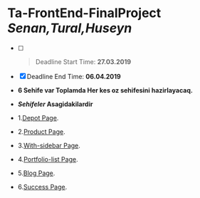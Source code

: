 

# Ta-FrontEnd-FinalProject *Senan,Tural,Huseyn*
- [ ] >Deadline Start Time: **27.03.2019**
- [x] Deadline End Time: **06.04.2019**

- **6 Sehife var Toplamda Her kes oz sehifesini hazirlayacaq.**

- **_Sehifeler_ Asagidakilardir**

- 1.[Depot Page](https://depot.qodeinteractive.com/).
- 2.[Product Page](https://depot.qodeinteractive.com/product/basket-with-handles/).
- 3.[With-sidebar Page](https://depot.qodeinteractive.com/with-sidebar/).
- 4.[Portfolio-list Page](https://depot.qodeinteractive.com/portfolio-list/standard/).
- 5.[Blog Page](https://depot.qodeinteractive.com/blog/blog-masonry/).
- 6.[Success Page](https://depot.qodeinteractive.com/success-has-its-advantage/).
